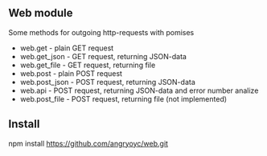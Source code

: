 Web module
------------

Some methods for outgoing http-requests with pomises

 * web.get          - plain GET request
 * web.get_json     - GET request, returning JSON-data
 * web.get_file     - GET request, returning file
 * web.post         - plain POST request
 * web.post_json    - POST request, returning JSON-data
 * web.api          - POST request, returning JSON-data and error number analize
 * web.post_file    - POST request, returning file (not implemented)

Install
--------

npm install https://github.com/angryoyc/web.git